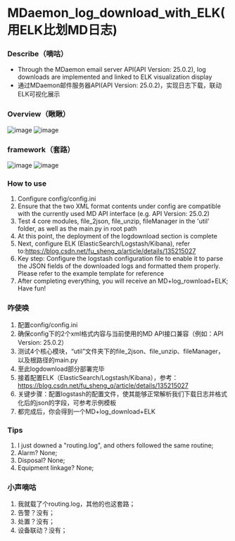 # MDaemon_log_download_with_ELK(用ELK比划MD日志)
### Describe（嘀咕）
- Through the MDaemon email server API(API Version: 25.0.2), log downloads are implemented and linked to ELK visualization display
- 通过MDaemon邮件服务器API(API Version: 25.0.2)，实现日志下载，联动ELK可视化展示

### Overview（瞅瞅）

![image](https://github.com/user-attachments/assets/3f6fb2e5-0a3b-4583-94f1-d8971c5c2a7a)
![image](https://github.com/user-attachments/assets/7afd2986-4c8c-47a2-8b30-60fbe61dd90e)


### framework（套路）
![image](https://github.com/user-attachments/assets/bbd1d942-779e-4218-bc30-291739ce0a7e)
![image](https://github.com/user-attachments/assets/77a9f8d4-cd2f-4dd2-83e7-a841aa0fd2c2)


### How to use
1. Configure config/config.ini
2. Ensure that the two XML format contents under config are compatible with the currently used MD API interface (e.g. API Version: 25.0.2)
3. Test 4 core modules, file_2json, file_unzip, fileManager in the 'util' folder, as well as the main.py in root path
4. At this point, the deployment of the logdownload section is complete
5. Next, configure ELK (ElasticSearch/Logstash/Kibana), refer to:https://blog.csdn.net/fu_sheng_q/article/details/135215027
6. Key step: Configure the logstash configuration file to enable it to parse the JSON fields of the downloaded logs and formatted them properly. Please refer to the example template for reference
7. After completing everything, you will receive an MD+log_rownload+ELK; Have fun!

### 咋使唤
1. 配置config/config.ini
2. 确保config下的2个xml格式内容与当前使用的MD API接口兼容（例如：API Version: 25.0.2）
3. 测试4个核心模块，“util”文件夹下的file_2json、file_unzip、fileManager，以及根路径的main.py
4. 至此logdownload部分部署完毕
5. 接着配置ELK（ElasticSearch/Logstash/Kibana），参考：https://blog.csdn.net/fu_sheng_q/article/details/135215027
6. 关键步骤：配置logstash的配置文件，使其能够正常解析我们下载日志并格式化后的json的字段，可参考示例模板
7. 都完成后，你会得到一个MD+log_download+ELK

### Tips
1. I just downed a "routing.log", and others followed the same routine; 
2. Alarm? None; 
3. Disposal? None;
4. Equipment linkage? None;

### 小声嘀咕
1. 我就载了个routing.log，其他的也这套路；
2. 告警？没有；
3. 处置？没有；
4. 设备联动？没有；
